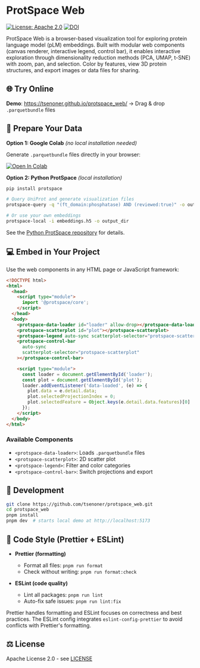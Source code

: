 # ProtSpace Web

[![License: Apache 2.0](https://img.shields.io/badge/License-Apache%202.0-blue.svg)](https://www.apache.org/licenses/LICENSE-2.0)
[![DOI](https://img.shields.io/badge/DOI-10.1016%2Fj.jmb.2025.168940-blue)](https://doi.org/10.1016/j.jmb.2025.168940)

ProtSpace Web is a browser-based visualization tool for exploring protein language model (pLM) embeddings. Built with modular web components (canvas renderer, interactive legend, control bar), it enables interactive exploration through dimensionality reduction methods (PCA, UMAP, t-SNE) with zoom, pan, and selection. Color by features, view 3D protein structures, and export images or data files for sharing.

## 🌐 Try Online

**Demo**: https://tsenoner.github.io/protspace_web/ → Drag & drop `.parquetbundle` files

## 🚀 Prepare Your Data

**Option 1: Google Colab** _(no local installation needed)_

Generate `.parquetbundle` files directly in your browser:

[![Open In Colab](https://colab.research.google.com/assets/colab-badge.svg)](https://colab.research.google.com/github/tsenoner/protspace_web/blob/main/notebooks/ProtSpace_Preparation.ipynb)

**Option 2: Python ProtSpace** _(local installation)_

```bash
pip install protspace

# Query UniProt and generate visualization files
protspace-query -q "(ft_domain:phosphatase) AND (reviewed:true)" -o output_dir

# Or use your own embeddings
protspace-local -i embeddings.h5 -o output_dir
```

See the [Python ProtSpace repository](https://github.com/tsenoner/protspace) for details.

## 💻 Embed in Your Project

Use the web components in any HTML page or JavaScript framework:

```html
<!DOCTYPE html>
<html>
  <head>
    <script type="module">
      import '@protspace/core';
    </script>
  </head>
  <body>
    <protspace-data-loader id="loader" allow-drop></protspace-data-loader>
    <protspace-scatterplot id="plot"></protspace-scatterplot>
    <protspace-legend auto-sync scatterplot-selector="protspace-scatterplot"></protspace-legend>
    <protspace-control-bar
      auto-sync
      scatterplot-selector="protspace-scatterplot"
    ></protspace-control-bar>

    <script type="module">
      const loader = document.getElementById('loader');
      const plot = document.getElementById('plot');
      loader.addEventListener('data-loaded', (e) => {
        plot.data = e.detail.data;
        plot.selectedProjectionIndex = 0;
        plot.selectedFeature = Object.keys(e.detail.data.features)[0] || '';
      });
    </script>
  </body>
</html>
```

### Available Components

- `<protspace-data-loader>`: Loads `.parquetbundle` files
- `<protspace-scatterplot>`: 2D scatter plot
- `<protspace-legend>`: Filter and color categories
- `<protspace-control-bar>`: Switch projections and export

## 🔧 Development

```bash
git clone https://github.com/tsenoner/protspace_web.git
cd protspace_web
pnpm install
pnpm dev  # starts local demo at http://localhost:5173
```

## 🧹 Code Style (Prettier + ESLint)

- **Prettier (formatting)**
  - Format all files: `pnpm run format`
  - Check without writing: `pnpm run format:check`

- **ESLint (code quality)**
  - Lint all packages: `pnpm run lint`
  - Auto-fix safe issues: `pnpm run lint:fix`

Prettier handles formatting and ESLint focuses on correctness and best practices. The ESLint config integrates `eslint-config-prettier` to avoid conflicts with Prettier's formatting.

## ⚖️ License

Apache License 2.0 - see [LICENSE](LICENSE)
